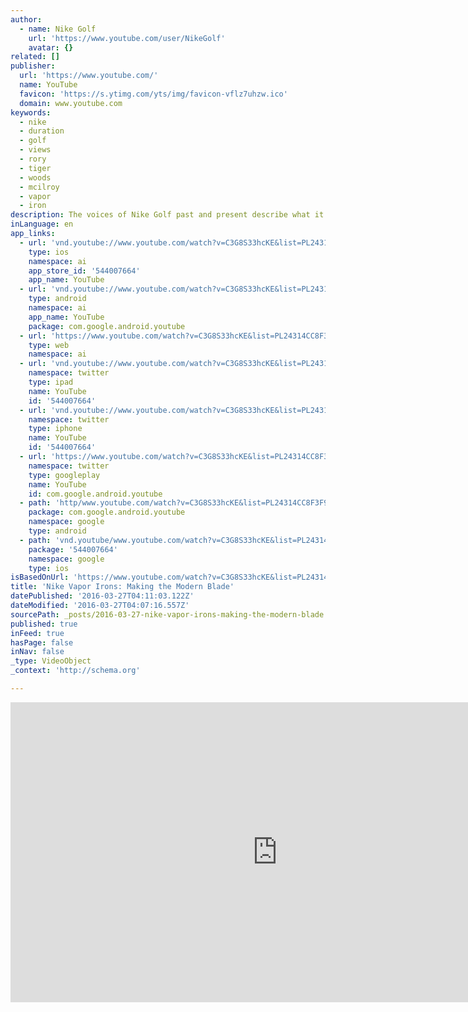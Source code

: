 ```yaml
---
author:
  - name: Nike Golf
    url: 'https://www.youtube.com/user/NikeGolf'
    avatar: {}
related: []
publisher:
  url: 'https://www.youtube.com/'
  name: YouTube
  favicon: 'https://s.ytimg.com/yts/img/favicon-vflz7uhzw.ico'
  domain: www.youtube.com
keywords:
  - nike
  - duration
  - golf
  - views
  - rory
  - tiger
  - woods
  - mcilroy
  - vapor
  - iron
description: The voices of Nike Golf past and present describe what it takes to produce the next great club.
inLanguage: en
app_links:
  - url: 'vnd.youtube://www.youtube.com/watch?v=C3G8S33hcKE&list=PL24314CC8F3F9A78F&feature=applinks'
    type: ios
    namespace: ai
    app_store_id: '544007664'
    app_name: YouTube
  - url: 'vnd.youtube://www.youtube.com/watch?v=C3G8S33hcKE&list=PL24314CC8F3F9A78F&feature=applinks'
    type: android
    namespace: ai
    app_name: YouTube
    package: com.google.android.youtube
  - url: 'https://www.youtube.com/watch?v=C3G8S33hcKE&list=PL24314CC8F3F9A78F&feature=applinks'
    type: web
    namespace: ai
  - url: 'vnd.youtube://www.youtube.com/watch?v=C3G8S33hcKE&list=PL24314CC8F3F9A78F&feature=applinks'
    namespace: twitter
    type: ipad
    name: YouTube
    id: '544007664'
  - url: 'vnd.youtube://www.youtube.com/watch?v=C3G8S33hcKE&list=PL24314CC8F3F9A78F&feature=applinks'
    namespace: twitter
    type: iphone
    name: YouTube
    id: '544007664'
  - url: 'https://www.youtube.com/watch?v=C3G8S33hcKE&list=PL24314CC8F3F9A78F'
    namespace: twitter
    type: googleplay
    name: YouTube
    id: com.google.android.youtube
  - path: 'http/www.youtube.com/watch?v=C3G8S33hcKE&list=PL24314CC8F3F9A78F'
    package: com.google.android.youtube
    namespace: google
    type: android
  - path: 'vnd.youtube/www.youtube.com/watch?v=C3G8S33hcKE&list=PL24314CC8F3F9A78F'
    package: '544007664'
    namespace: google
    type: ios
isBasedOnUrl: 'https://www.youtube.com/watch?v=C3G8S33hcKE&list=PL24314CC8F3F9A78F'
title: 'Nike Vapor Irons: Making the Modern Blade'
datePublished: '2016-03-27T04:11:03.122Z'
dateModified: '2016-03-27T04:07:16.557Z'
sourcePath: _posts/2016-03-27-nike-vapor-irons-making-the-modern-blade.md
published: true
inFeed: true
hasPage: false
inNav: false
_type: VideoObject
_context: 'http://schema.org'

---
```

<iframe src="https://cdn.embedly.com/widgets/media.html?src=https%3A%2F%2Fwww.youtube.com%2Fembed%2Fvideoseries%3Flist%3DPL24314CC8F3F9A78F&amp;url=https%3A%2F%2Fwww.youtube.com%2Fwatch%3Fv%3DC3G8S33hcKE%26list%3DPL24314CC8F3F9A78F&amp;image=https%3A%2F%2Fi.ytimg.com%2Fvi%2FC3G8S33hcKE%2Fhqdefault.jpg&amp;key=b7d04c9b404c499eba89ee7072e1c4f7&amp;type=text%2Fhtml&amp;schema=youtube" width="854" height="480" scrolling="no" frameborder="0" allowfullscreen="allowfullscreen" style=""></iframe>